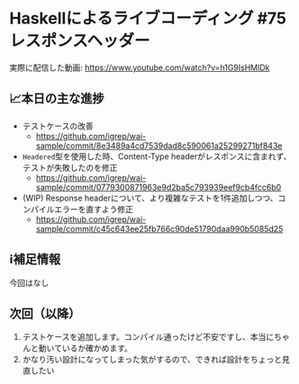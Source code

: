 # Haskellによるライブコーディング #75 レスポンスヘッダー

実際に配信した動画: <https://www.youtube.com/watch?v=h1G9IsHMlDk>

## 📈本日の主な進捗

- テストケースの改善
    - <https://github.com/igrep/wai-sample/commit/8e3489a4cd7539dad8c590061a25299271bf843e>
- `Headered`型を使用した時、Content-Type headerがレスポンスに含まれず、テストが失敗したのを修正
    - <https://github.com/igrep/wai-sample/commit/0779300871963e9d2ba5c793939eef9cb4fcc6b0>
- (WIP) Response headerについて、より複雑なテストを1件追加しつつ、コンパイルエラーを直すよう修正
    - <https://github.com/igrep/wai-sample/commit/c45c643ee25fb766c90de51790daa990b5085d25>

## ℹ️補足情報

今回はなし

## 次回（以降）

1. テストケースを追加します。コンパイル通ったけど不安ですし、本当にちゃんと動いているか確かめます。
1. かなり汚い設計になってしまった気がするので、できれば設計をちょっと見直したい
